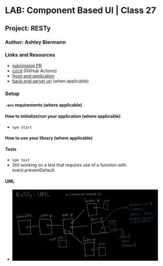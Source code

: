 # LAB: Component Based UI | Class 27

## Project: RESTy

### Author: Ashley Biermann

### Links and Resources

- [submission PR](https://github.com/401-advanced-javascript-ashley-biermann/resty/pull/4)
- [ci/cd](https://github.com/401-advanced-javascript-ashley-biermann/notes/tree/master/.github/workflows) (GitHub Actions)
- [front-end application](https://401-advanced-javascript-ashley-biermann.github.io/resty/)
- [back-end server url]() (when applicable)

### Setup

#### `.env` requirements (where applicable)

#### How to initialize/run your application (where applicable)

- `npm start`

#### How to use your library (where applicable)

#### Tests

- `npm test`
- Still working on a test that requires use of a function with event.preventDefault.

#### UML

- ![restyuml](./images/restyuml.jpg)

